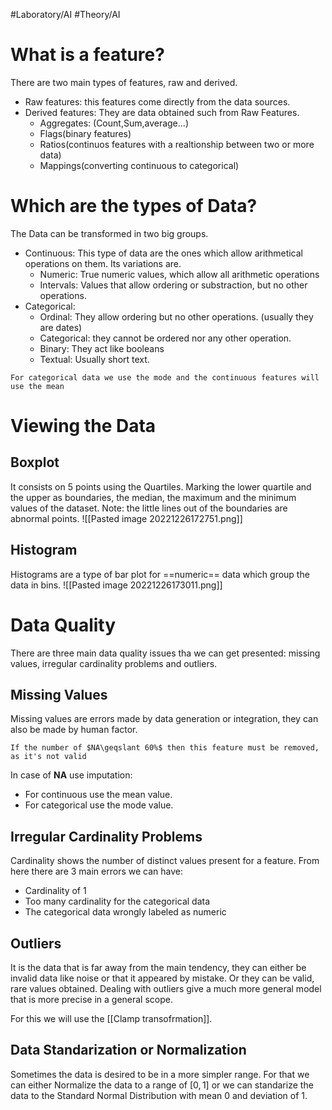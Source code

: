 #Laboratory/AI #Theory/AI 
# What is a feature?
There are two main types of features, raw and derived.
- Raw features: this features come directly from the data sources.
- Derived features: They are data obtained such from Raw Features.
	- Aggregates: (Count,Sum,average...)
	- Flags(binary features)
	- Ratios(continuos features with a realtionship between two or more data)
	- Mappings(converting continuous to categorical)

# Which are the types of Data?
The Data can be transformed in two big groups.
- Continuous: This type of data are the ones which allow arithmetical operations on them. Its variations are.
	- Numeric: True numeric values, which allow all arithmetic operations
	- Intervals: Values that allow ordering or substraction, but no other operations.
- Categorical: 
	- Ordinal: They allow ordering but no other operations. (usually they are dates)
	- Categorical: they cannot be ordered nor any other operation.
	- Binary: They act like booleans
	- Textual: Usually short text.


```ad-note
For categorical data we use the mode and the continuous features will use the mean
```

# Viewing the Data
## Boxplot
It consists on 5 points using the Quartiles. Marking the lower quartile and the upper as boundaries, the median, the maximum and the minimum values of the dataset. Note: the little lines out of the boundaries are abnormal points.
![[Pasted image 20221226172751.png]]
## Histogram
Histograms are a type of bar plot for ==numeric== data which group the data in bins.
![[Pasted image 20221226173011.png]]
# Data Quality
There are three main data quality issues tha we can get presented: missing values, irregular cardinality problems and outliers.
## Missing Values
Missing values are errors made by data generation or integration, they can also be made by human factor. 
```ad-warning
If the number of $NA\geqslant 60%$ then this feature must be removed, as it's not valid
```
In case of **NA** use imputation:
- For continuous use the mean value.
- For categorical use the mode value.

## Irregular Cardinality Problems
Cardinality shows the number of distinct values present for a feature. From here there are 3 main errors we can have:
- Cardinality of 1
- Too many cardinality for the categorical data
- The categorical data wrongly labeled as numeric
## Outliers
It is the data that is far away from the main tendency, they can either be invalid data like noise or that it appeared by mistake. Or they can be valid, rare values obtained.
Dealing with outliers give a much more general model that is more precise in a general scope.

For this we will use the [[Clamp transofrmation]].
## Data Standarization or Normalization
Sometimes the data is desired to be in a more simpler range. For that we can either Normalize the data to a range of $[0,1]$ or we can standarize the data to the Standard Normal Distribution with mean 0 and deviation of 1.
